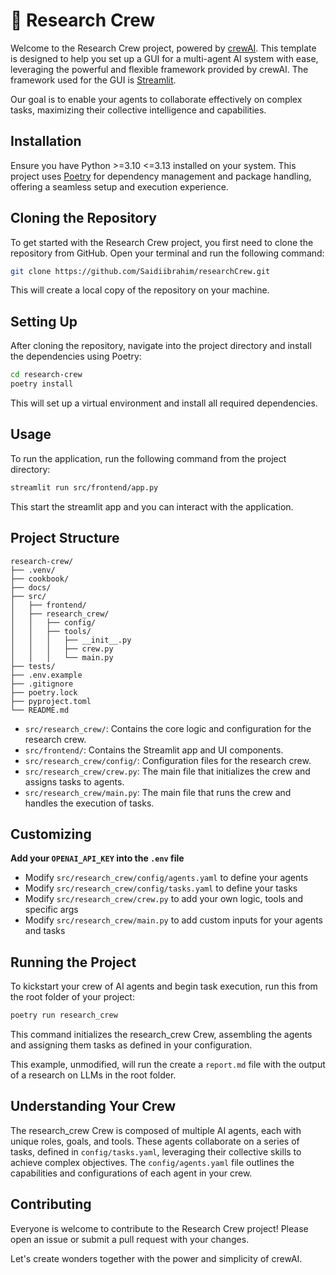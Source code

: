 # 🐨 Research Crew

Welcome to the Research Crew project, powered by [crewAI](https://crewai.com). This template is designed to help you set up a GUI for a multi-agent AI system with ease, leveraging the powerful and flexible framework provided by crewAI. The framework used for the GUI is [Streamlit](https://streamlit.io/).

Our goal is to enable your agents to collaborate effectively on complex tasks, maximizing their collective intelligence and capabilities.

## Installation

Ensure you have Python >=3.10 <=3.13 installed on your system. This project uses [Poetry](https://python-poetry.org/) for dependency management and package handling, offering a seamless setup and execution experience.

## Cloning the Repository

To get started with the Research Crew project, you first need to clone the repository from GitHub.
Open your terminal and run the following command:

```bash
git clone https://github.com/Saidiibrahim/researchCrew.git
```

This will create a local copy of the repository on your machine.

## Setting Up

After cloning the repository, navigate into the project directory and install the dependencies using Poetry:

```bash
cd research-crew
poetry install
```

This will set up a virtual environment and install all required dependencies.

## Usage

To run the application, run the following command from the project directory:

```bash
streamlit run src/frontend/app.py
```

This start the streamlit app and you can interact with the application.

## Project Structure

```text
research-crew/
├── .venv/
├── cookbook/
├── docs/
├── src/
│   ├── frontend/
│   ├── research_crew/
│   │   ├── config/
│   │   ├── tools/
│   │   │   ├── __init__.py
│   │   │   ├── crew.py
│   │   │   └── main.py
├── tests/
├── .env.example
├── .gitignore
├── poetry.lock
├── pyproject.toml
└── README.md
```

- `src/research_crew/`: Contains the core logic and configuration for the research crew.
- `src/frontend/`: Contains the Streamlit app and UI components.
- `src/research_crew/config/`: Configuration files for the research crew.
- `src/research_crew/crew.py`: The main file that initializes the crew and assigns tasks to agents.
- `src/research_crew/main.py`: The main file that runs the crew and handles the execution of tasks.

## Customizing

**Add your `OPENAI_API_KEY` into the `.env` file**

- Modify `src/research_crew/config/agents.yaml` to define your agents
- Modify `src/research_crew/config/tasks.yaml` to define your tasks
- Modify `src/research_crew/crew.py` to add your own logic, tools and specific args
- Modify `src/research_crew/main.py` to add custom inputs for your agents and tasks

## Running the Project

To kickstart your crew of AI agents and begin task execution, run this from the root folder of your project:

```bash
poetry run research_crew
```

This command initializes the research_crew Crew, assembling the agents and assigning them tasks as defined in your configuration.

This example, unmodified, will run the create a `report.md` file with the output of a research on LLMs in the root folder.

## Understanding Your Crew

The research_crew Crew is composed of multiple AI agents, each with unique roles, goals, and tools. These agents collaborate on a series of tasks, defined in `config/tasks.yaml`, leveraging their collective skills to achieve complex objectives. The `config/agents.yaml` file outlines the capabilities and configurations of each agent in your crew.

## Contributing

Everyone is welcome to contribute to the Research Crew project! Please open an issue or submit a pull request with your changes.

Let's create wonders together with the power and simplicity of crewAI.
